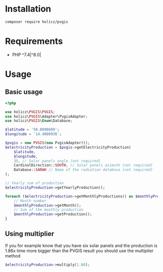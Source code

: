 # Installation
```bash
composer require holicz/pvgis
```

# Requirements
* PHP ^7.4|^8.0|

# Usage

## Basic usage
```php
<?php

use holicz\PVGIS\PVGIS;
use holicz\PVGIS\Adapter\PvgisAdapter;
use holicz\PVGIS\Enum\Database;

$latitude = '50.0898689';
$longitude = '14.4000936';

$pvgis = new PVGIS(new PvgisAdapter());
$electricityProduction = $pvgis->getElectricityProduction(
    $latitude,
    $longitude,
    35, // Solar panels angle (not required)
    CardinalDirection::SOUTH, // Solar panels azimuth (not required)
    Database::SARAH // Name of the radiation database (not required)
);

// Yearly sum of production
$electricityProduction->getYearlyProduction();

foreach ($electricityProduction->getMonthlyProductions() as $monthlyProduction) {
    // Month number
    $monthlyProduction->getMonth();
    // Sum of the monthly production
    $monthlyProduction->getProduction();
}
``` 

## Using multiplier
If you for example know that you have six solar panels and the production is 1.86x time more bigger than the PVGIS
result you should use the multiplier method

```php
$electricityProduction->multiply(1.86);
```
